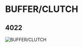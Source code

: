 # BUFFER/CLUTCH
## 4022
![BUFFER/CLUTCH](https://lc-www-live-s.legocdn.com/media/bricks/5/2/4109853.jpg)